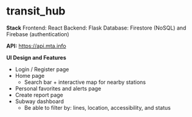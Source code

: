 # transit_hub

**Stack**
Frontend: React
Backend: Flask
Database: Firestore (NoSQL) and Firebase (authentication)

**API:** https://api.mta.info

**UI Design and Features**
- Login / Register page
- Home page
  - Search bar + interactive map for nearby stations
- Personal favorites and alerts page
- Create report page
- Subway dashboard
  - Be able to filter by: lines, location, accessibility, and status
